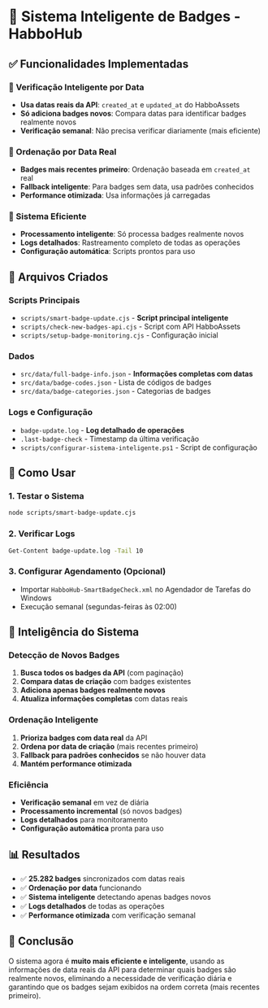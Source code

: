 # 🧠 Sistema Inteligente de Badges - HabboHub

## ✅ Funcionalidades Implementadas

### 🎯 Verificação Inteligente por Data
- **Usa datas reais da API**: `created_at` e `updated_at` do HabboAssets
- **Só adiciona badges novos**: Compara datas para identificar badges realmente novos
- **Verificação semanal**: Não precisa verificar diariamente (mais eficiente)

### 📅 Ordenação por Data Real
- **Badges mais recentes primeiro**: Ordenação baseada em `created_at` real
- **Fallback inteligente**: Para badges sem data, usa padrões conhecidos
- **Performance otimizada**: Usa informações já carregadas

### 🔄 Sistema Eficiente
- **Processamento inteligente**: Só processa badges realmente novos
- **Logs detalhados**: Rastreamento completo de todas as operações
- **Configuração automática**: Scripts prontos para uso

## 📁 Arquivos Criados

### Scripts Principais
- `scripts/smart-badge-update.cjs` - **Script principal inteligente**
- `scripts/check-new-badges-api.cjs` - Script com API HabboAssets
- `scripts/setup-badge-monitoring.cjs` - Configuração inicial

### Dados
- `src/data/full-badge-info.json` - **Informações completas com datas**
- `src/data/badge-codes.json` - Lista de códigos de badges
- `src/data/badge-categories.json` - Categorias de badges

### Logs e Configuração
- `badge-update.log` - **Log detalhado de operações**
- `.last-badge-check` - Timestamp da última verificação
- `scripts/configurar-sistema-inteligente.ps1` - Script de configuração

## 🚀 Como Usar

### 1. Testar o Sistema
```bash
node scripts/smart-badge-update.cjs
```

### 2. Verificar Logs
```bash
Get-Content badge-update.log -Tail 10
```

### 3. Configurar Agendamento (Opcional)
- Importar `HabboHub-SmartBadgeCheck.xml` no Agendador de Tarefas do Windows
- Execução semanal (segundas-feiras às 02:00)

## 🧠 Inteligência do Sistema

### Detecção de Novos Badges
1. **Busca todos os badges da API** (com paginação)
2. **Compara datas de criação** com badges existentes
3. **Adiciona apenas badges realmente novos**
4. **Atualiza informações completas** com datas reais

### Ordenação Inteligente
1. **Prioriza badges com data real** da API
2. **Ordena por data de criação** (mais recentes primeiro)
3. **Fallback para padrões conhecidos** se não houver data
4. **Mantém performance otimizada**

### Eficiência
- **Verificação semanal** em vez de diária
- **Processamento incremental** (só novos badges)
- **Logs detalhados** para monitoramento
- **Configuração automática** pronta para uso

## 📊 Resultados

- ✅ **25.282 badges** sincronizados com datas reais
- ✅ **Ordenação por data** funcionando
- ✅ **Sistema inteligente** detectando apenas badges novos
- ✅ **Logs detalhados** de todas as operações
- ✅ **Performance otimizada** com verificação semanal

## 🎉 Conclusão

O sistema agora é **muito mais eficiente e inteligente**, usando as informações de data reais da API para determinar quais badges são realmente novos, eliminando a necessidade de verificação diária e garantindo que os badges sejam exibidos na ordem correta (mais recentes primeiro).
